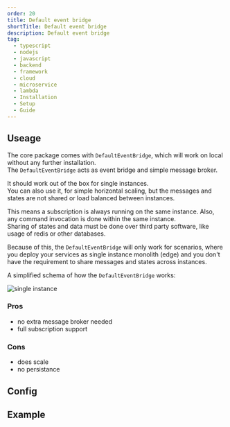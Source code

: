 ```yaml
---
order: 20
title: Default event bridge
shortTitle: Default event bridge
description: Default event bridge
tag:
  - typescript
  - nodejs
  - javascript
  - backend
  - framework
  - cloud
  - microservice
  - lambda
  - Installation
  - Setup
  - Guide
---
```


## Useage

The core package comes with `DefaultEventBridge`, which will work on local without any further installation.  
The `DefaultEventBridge` acts as event bridge and simple message broker.

It should work out of the box for single instances.  
You can also use it, for simple horizontal scaling, but the messages and states are not shared or load balanced between instances.

This means a subscription is always running on the same instance. Also, any command invocation is done within the same instance.  
Sharing of states and data must be done over third party software, like usage of redis or other databases.

Because of this, the `DefaultEventBridge` will only work for scenarios, where you deploy your services as single instance monolith (edge) and you don't have the requirement to share messages and states across instances.

A simplified schema of how the `DefaultEventBridge` works:

![single instance](/graphic/single_instance.svg)

### Pros

- no extra message broker needed
- full subscription support

### Cons

- does scale
- no persistance

## Config

## Example